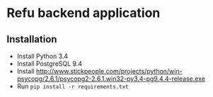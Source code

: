 # Refu backend application

## Installation

* Install Python 3.4
* Install PostgreSQL 9.4
* Install http://www.stickpeople.com/projects/python/win-psycopg/2.6.1/psycopg2-2.6.1.win32-py3.4-pg9.4.4-release.exe
* Run ``pip install -r requirements.txt``
